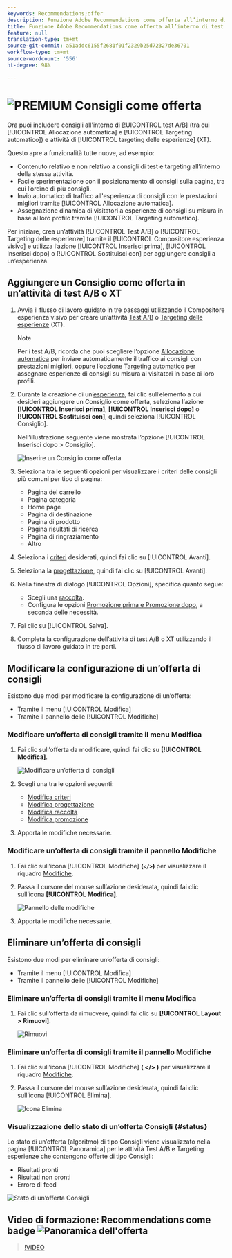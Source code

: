 ```yaml
---
keywords: Recommendations;offer
description: Funzione Adobe Recommendations come offerta all’interno di test A/B (tra cui Allocazione automatica e Targeting automatico) e attività di targeting delle esperienze (XT)
title: Funzione Adobe Recommendations come offerta all’interno di test A/B (tra cui Allocazione automatica e Targeting automatico) e attività di targeting delle esperienze (XT)
feature: null
translation-type: tm+mt
source-git-commit: a51addc6155f2681f01f2329b25d72327de36701
workflow-type: tm+mt
source-wordcount: '556'
ht-degree: 98%

---
```



# ![PREMIUM](/help/assets/premium.png) Consigli come offerta

Ora puoi includere consigli all&#39;interno di [!UICONTROL test A/B] (tra cui [!UICONTROL Allocazione automatica] e [!UICONTROL Targeting automatico]) e attività di [!UICONTROL targeting delle esperienze] (XT).

Questo apre a funzionalità tutte nuove, ad esempio:

* Contenuto relativo e non relativo a consigli di test e targeting all’interno della stessa attività.
* Facile sperimentazione con il posizionamento di consigli sulla pagina, tra cui l’ordine di più consigli.
* Invio automatico di traffico all&#39;esperienza di consigli con le prestazioni migliori tramite [!UICONTROL Allocazione automatica].
* Assegnazione dinamica di visitatori a esperienze di consigli su misura in base al loro profilo tramite [!UICONTROL Targeting automatico].

Per iniziare, crea un’attività [!UICONTROL Test A/B] o [!UICONTROL Targeting delle esperienze] tramite il [!UICONTROL Compositore esperienza visivo] e utilizza l’azione [!UICONTROL Inserisci prima], [!UICONTROL Inserisci dopo] o [!UICONTROL Sostituisci con] per aggiungere consigli a un’esperienza.

## Aggiungere un Consiglio come offerta in un’attività di test A/B o XT

1. Avvia il flusso di lavoro guidato in tre passaggi utilizzando il Compositore esperienza visivo per creare un’attività [Test A/B](/help/c-activities/t-test-ab/t-test-create-ab/test-create-ab.md) o [Targeting delle esperienze](/help/c-activities/t-experience-target/t-xt-create/xt-create.md) (XT).

   >[!NOTE]
   >
   >Per i test A/B, ricorda che puoi scegliere l’opzione [Allocazione automatica](/help/c-activities/automated-traffic-allocation/automated-traffic-allocation.md) per inviare automaticamente il traffico ai consigli con prestazioni migliori, oppure l’opzione [Targeting automatico](/help/c-activities/auto-target-to-optimize.md) per assegnare esperienze di consigli su misura ai visitatori in base ai loro profili.

1. Durante la creazione di un’[esperienza](/help/c-experiences/c-visual-experience-composer/viztarget-options.md), fai clic sull’elemento a cui desideri aggiungere un Consiglio come offerta, seleziona l’azione **[!UICONTROL Inserisci prima]**, **[!UICONTROL Inserisci dopo]** o **[!UICONTROL Sostituisci con]**, quindi seleziona [!UICONTROL Consiglio].

   Nell’illustrazione seguente viene mostrata l’opzione [!UICONTROL Inserisci dopo > Consiglio].

   ![Inserire un Consiglio come offerta](/help/c-recommendations/assets/replace-after-recommendations.png)

1. Seleziona tra le seguenti opzioni per visualizzare i criteri delle consigli più comuni per tipo di pagina:

   * Pagina del carrello
   * Pagina categoria
   * Home page
   * Pagina di destinazione
   * Pagina di prodotto
   * Pagina risultati di ricerca
   * Pagina di ringraziamento
   * Altro

1. Seleziona i [criteri](/help/c-recommendations/c-algorithms/algorithms.md) desiderati, quindi fai clic su [!UICONTROL Avanti].
1. Seleziona la [progettazione](/help/c-recommendations/c-design-overview/design-overview.md), quindi fai clic su [!UICONTROL Avanti].
1. Nella finestra di dialogo [!UICONTROL Opzioni], specifica quanto segue:

   * Scegli una [raccolta](/help/c-recommendations/c-products/collections.md).
   * Configura le opzioni [Promozione prima e Promozione dopo](/help/c-recommendations/t-create-recs-activity/adding-promotions.md), a seconda delle necessità.

1. Fai clic su [!UICONTROL Salva].
1. Completa la configurazione dell’attività di test A/B o XT utilizzando il flusso di lavoro guidato in tre parti.

## Modificare la configurazione di un’offerta di consigli

Esistono due modi per modificare la configurazione di un’offerta:

* Tramite il menu [!UICONTROL Modifica]
* Tramite il pannello delle [!UICONTROL Modifiche]

### Modificare un’offerta di consigli tramite il menu Modifica

1. Fai clic sull’offerta da modificare, quindi fai clic su **[!UICONTROL Modifica]**.

   ![Modificare un’offerta di consigli](/help/c-recommendations/assets/recs-offer-edit.png)

1. Scegli una tra le opzioni seguenti:

   * [Modifica criteri](/help/c-recommendations/c-algorithms/algorithms.md)
   * [Modifica progettazione](/help/c-recommendations/c-design-overview/design-overview.md)
   * [Modifica raccolta](/help/c-recommendations/c-products/collections.md)
   * [Modifica promozione](/help/c-recommendations/t-create-recs-activity/adding-promotions.md)

1. Apporta le modifiche necessarie.

### Modificare un’offerta di consigli tramite il pannello Modifiche

1. Fai clic sull’icona [!UICONTROL Modifiche] **(`</>`)** per visualizzare il riquadro [Modifiche](/help/c-experiences/c-visual-experience-composer/c-vec-code-editor/vec-code-editor.md).
1. Passa il cursore del mouse sull’azione desiderata, quindi fai clic sull’icona **[!UICONTROL Modifica]**.

   ![Pannello delle modifiche](/help/c-recommendations/assets/recs-offer-modifications.png)

1. Apporta le modifiche necessarie.

## Eliminare un’offerta di consigli

Esistono due modi per eliminare un’offerta di consigli:

* Tramite il menu [!UICONTROL Modifica]
* Tramite il pannello delle [!UICONTROL Modifiche]

### Eliminare un’offerta di consigli tramite il menu Modifica

1. Fai clic sull’offerta da rimuovere, quindi fai clic su **[!UICONTROL Layout > Rimuovi]**.

   ![Rimuovi](/help/c-recommendations/assets/recs-offer-remove.png)

### Eliminare un’offerta di consigli tramite il pannello Modifiche

1. Fai clic sull’icona [!UICONTROL Modifiche] **( &lt;/> )** per visualizzare il riquadro [Modifiche](/help/c-experiences/c-visual-experience-composer/c-vec-code-editor/vec-code-editor.md).
1. Passa il cursore del mouse sull’azione desiderata, quindi fai clic sull’icona [!UICONTROL Elimina].

   ![Icona Elimina](/help/c-recommendations/assets/recs-offer-delete.png)

### Visualizzazione dello stato di un’offerta Consigli {#status}

Lo stato di un’offerta (algoritmo) di tipo Consigli viene visualizzato nella pagina [!UICONTROL Panoramica] per le attività Test A/B e Targeting esperienze che contengono offerte di tipo Consigli:

* Risultati pronti
* Risultati non pronti
* Errore di feed

![Stato di un’offerta Consigli](/help/c-recommendations/assets/recs-offer-status.png)

## Video di formazione: Recommendations come badge ![Panoramica dell&#39;offerta](/help/assets/overview.png)

>[!VIDEO](https://video.tv.adobe.com/v/28878)
